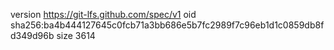 version https://git-lfs.github.com/spec/v1
oid sha256:ba4b444127645c0fcb71a3bb686e5b7fc2989f7c96eb1d1c0859db8fd349d96b
size 3614
